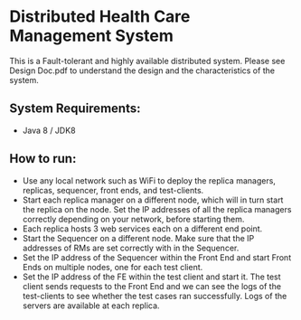 Distributed Health Care Management System
===========================================

This is a Fault-tolerant and highly available distributed system. Please see Design Doc.pdf to understand the design and the characteristics of the system. 

System Requirements:
----------------------
- Java 8 / JDK8

How to run:
-------------
- Use any local network such as WiFi to deploy the replica managers, replicas, sequencer, front ends, and test-clients.
- Start each replica manager on a different node, which will in turn start the replica on the node. Set the IP addresses of all the replica managers correctly depending on your network, before starting them.
- Each replica hosts 3 web services each on a different end point.
- Start the Sequencer on a different node. Make sure that the IP addresses of RMs are set correctly with in the Sequencer.
- Set the IP address of the Sequencer within the Front End and start Front Ends on multiple nodes, one for each test client.
- Set the IP address of the FE within the test client and start it. The test client sends requests to the Front End and we can see the logs of the test-clients to see whether the test cases ran successfully. Logs of the servers are available at each replica.